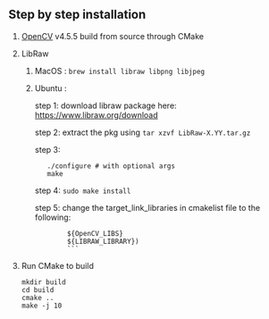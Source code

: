 
## Step by step installation

1. [OpenCV](git@github.com:opencv/opencv.git) v4.5.5 build from source through CMake


2. LibRaw
   1. MacOS : `brew install libraw libpng libjpeg`
   2. Ubuntu : 
   
      step 1: download libraw package here: https://www.libraw.org/download
      
      step 2: extract the pkg using `tar xzvf LibRaw-X.YY.tar.gz`
      
      step 3: 
      ```cd LibRaw-X.YY
         ./configure # with optional args
         make
      ```
               
      step 4: `sudo make install`
      
      step 5: change the target_link_libraries in cmakelist file to the following:
      
      ```target_link_libraries(${PROJECT_NAME} 
              ${OpenCV_LIBS}
              ${LIBRAW_LIBRARY})
              ```

3. Run CMake to build
   ```shell
   mkdir build
   cd build
   cmake ..
   make -j 10
   ```
